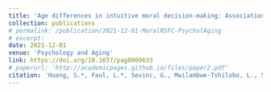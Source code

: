 ```yaml
---
title: 'Age differences in intuitive moral decision-making: Associations with inter-network neural connectivity'
collection: publications
# permalink: /publication/2021-12-01-MoralRSFC-PsycholAging
# excerpt: 
date: 2021-12-01
venue: 'Psychology and Aging'
link: https://doi.org/10.1037/pag0000633
# paperurl: 'http://academicpages.github.io/files/paper2.pdf'
citation: 'Huang, S.*, Faul, L.*, Sevinc, G., Mwilambwe-Tshilobo, L., Setton, R., Lockrow, A. W., Ebner, N. C., Turner, G. R., Spreng, R. N., & De Brigard, F. (2021). &quot;Age differences in intuitive moral decision-making: Associations with inter-network neural connectivity.&quot; <i>Psychology and Aging</i>. 36(8), 902–916.'
---
```

